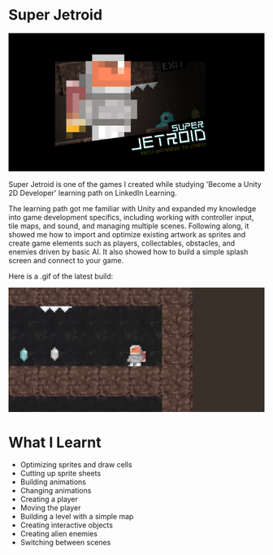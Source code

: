 # Super Jetroid

![SuperJetroid](SuperJetroid.jpeg)

Super Jetroid is one of the games I created while studying 'Become a Unity 2D Developer' learning path on LinkedIn Learning. 

The learning path got me familiar with Unity and expanded my knowledge into game development specifics, including working with controller input, tile maps, and sound, and managing multiple scenes. Following along, it showed me how to import and optimize existing artwork as sprites and create game elements such as players, collectables, obstacles, and enemies driven by basic AI. It also showed how to build a simple splash screen and connect to your game. 

Here is a .gif of the latest build:

![RocketVideo](Rocket.gif)

# What I Learnt

- Optimizing sprites and draw cells
- Cutting up sprite sheets
- Building animations
- Changing animations
- Creating a player
- Moving the player
- Building a level with a simple map
- Creating interactive objects
- Creating alien enemies
- Switching between scenes
